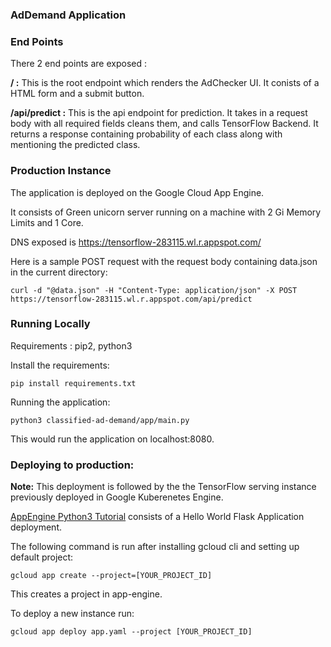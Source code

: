 ### AdDemand Application
### End Points
There 2 end points are exposed :

**/ :** This is the root endpoint which renders the AdChecker UI. It conists of a HTML form and a submit button.

**/api/predict :**  This is the api endpoint for prediction. It takes in a request body with all required fields cleans them, and calls TensorFlow Backend. 
It returns a response containing probability of each class along with mentioning the predicted class.

### Production Instance 
The application is deployed on the Google Cloud App Engine.

It consists of Green unicorn server running on a machine with
2 Gi Memory Limits and 1 Core.

DNS exposed is https://tensorflow-283115.wl.r.appspot.com/

Here is a sample POST request with the request body containing data.json in the current directory:
```buildoutcfg
curl -d "@data.json" -H "Content-Type: application/json" -X POST https://tensorflow-283115.wl.r.appspot.com/api/predict
```
### Running Locally
Requirements : pip2, python3

Install the requirements:
```buildoutcfg
pip install requirements.txt
``` 

Running the application:
```buildoutcfg
python3 classified-ad-demand/app/main.py
``` 
This would run the application on localhost:8080.

### Deploying to production:
**Note:** This deployment is followed by the the TensorFlow serving instance previously deployed in Google Kuberenetes Engine.

[AppEngine Python3 Tutorial](https://cloud.google.com/appengine/docs/standard/python3/quickstart) consists of a Hello World Flask Application deployment.

The following command is run after installing gcloud cli and setting up default project:
```buildoutcfg
gcloud app create --project=[YOUR_PROJECT_ID]
```
This creates a project in app-engine.

To deploy a new instance run:
```buildoutcfg
gcloud app deploy app.yaml --project [YOUR_PROJECT_ID]
```